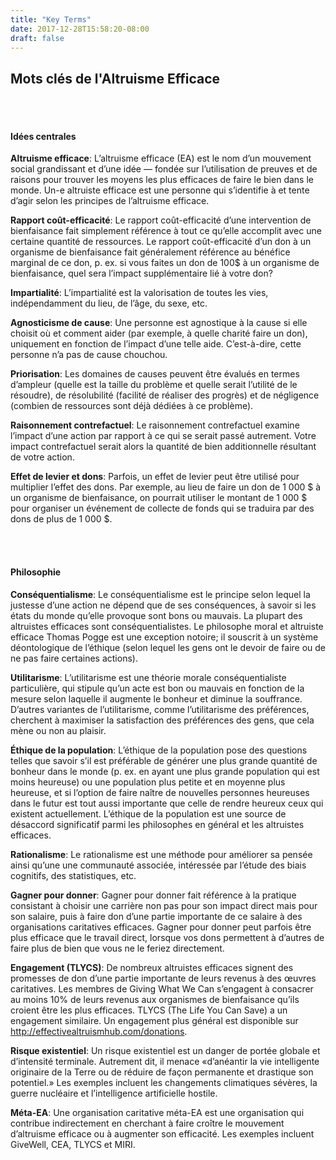 ```yaml
---
title: "Key Terms"
date: 2017-12-28T15:58:20-08:00
draft: false
---
```


## Mots clés de l'Altruisme Efficace
<br> <br>

#### Idées centrales
**Altruisme efficace**: L’altruisme efficace (EA) est le nom d’un mouvement social grandissant et d’une idée —  fondée sur l’utilisation de preuves et de raisons pour trouver les moyens les plus efficaces de faire le bien dans le monde. Un-e altruiste efficace est une personne qui s’identifie à et tente d’agir selon les principes de l’altruisme efficace.

**Rapport coût-efficacité**: Le rapport coût-efficacité d’une intervention de bienfaisance fait simplement référence à tout ce qu’elle accomplit avec une certaine quantité de ressources. Le rapport coût-efficacité d’un don à un organisme de bienfaisance fait généralement référence au bénéfice marginal de ce don, p. ex. si vous faites un don de 100$ à un organisme de bienfaisance, quel sera l’impact supplémentaire lié à votre don?

**Impartialité**: L’impartialité est la valorisation de toutes les vies, indépendamment du lieu, de l’âge, du sexe, etc.

**Agnosticisme de cause**: Une personne est agnostique à la cause si elle choisit où et comment aider (par exemple, à quelle charité faire un don), uniquement en fonction de l’impact d’une telle aide. C’est-à-dire, cette personne n’a pas de cause chouchou.

**Priorisation**: Les domaines de causes peuvent être évalués en termes d’ampleur (quelle est la taille du problème et quelle serait l’utilité de le résoudre), de résolubilité (facilité de réaliser des progrès) et de négligence (combien de ressources sont déjà dédiées à ce problème). 

**Raisonnement contrefactuel**: Le raisonnement contrefactuel examine l’impact d’une action par rapport à ce qui se serait passé autrement. Votre impact contrefactuel serait alors la quantité de bien additionnelle résultant de votre action.

**Effet de levier et dons**: Parfois, un effet de levier peut être utilisé pour multiplier l’effet des dons. Par exemple, au lieu de faire un don de 1 000 $ à un organisme de bienfaisance, on pourrait utiliser le montant de 1 000 $ pour organiser un événement de collecte de fonds qui se traduira par des dons de plus de 1 000 $.

<br> <br>

#### Philosophie
**Conséquentialisme**: Le conséquentialisme est le principe selon lequel la justesse d’une action ne dépend que de ses conséquences, à savoir si les états du monde qu’elle provoque sont bons ou mauvais. La plupart des altruistes efficaces sont conséquentialistes. Le philosophe moral et altruiste efficace Thomas Pogge est une exception notoire; il souscrit à un système déontologique de l’éthique (selon lequel les gens ont le devoir de faire ou de ne pas faire certaines actions).

**Utilitarisme**: L’utilitarisme est une théorie morale conséquentialiste particulière, qui stipule qu’un acte est bon ou mauvais en fonction de la mesure selon laquelle il augmente le bonheur et diminue la souffrance. D’autres variantes de l’utilitarisme, comme l’utilitarisme des préférences, cherchent à maximiser la satisfaction des préférences des gens, que cela mène ou non au plaisir.

**Éthique de la population**: L’éthique de la population pose des questions telles que savoir s’il est préférable de générer une plus grande quantité de bonheur dans le monde (p. ex. en ayant une plus grande population qui est moins heureuse) ou une population plus petite et en moyenne plus heureuse, et si l’option de faire naître de nouvelles personnes heureuses dans le futur est tout aussi importante que celle de rendre heureux ceux qui existent actuellement. L’éthique de la population est une source de désaccord significatif parmi les philosophes en général et les altruistes efficaces.

**Rationalisme**: Le rationalisme est une méthode pour améliorer sa pensée ainsi qu’une une communauté associée, intéressée par l’étude des biais cognitifs, des statistiques, etc.

**Gagner pour donner**: Gagner pour donner fait référence à la pratique consistant à choisir une carrière non pas pour son impact direct mais pour son salaire, puis à faire don d’une partie importante de ce salaire à des organisations caritatives efficaces. Gagner pour donner peut parfois être plus efficace que le travail direct, lorsque vos dons permettent à d’autres de faire plus de bien que vous ne le feriez directement.

**Engagement (TLYCS)**: De nombreux altruistes efficaces signent des promesses de don d’une partie importante de leurs revenus à des œuvres caritatives. Les membres de Giving What We Can s’engagent à consacrer au moins 10% de leurs revenus aux organismes de bienfaisance qu’ils croient être les plus efficaces. TLYCS (The Life You Can Save) a un engagement similaire. Un engagement plus général est disponible sur http://effectivealtruismhub.com/donations.

**Risque existentiel**: Un risque existentiel est un danger de portée globale et d’intensité terminale. Autrement dit, il menace «d’anéantir la vie intelligente originaire de la Terre ou de réduire de façon permanente et drastique son potentiel.» Les exemples incluent les changements climatiques sévères, la guerre nucléaire et l’intelligence artificielle hostile.

**Méta-EA**: Une organisation caritative méta-EA est une organisation qui contribue indirectement en cherchant à faire croître le mouvement d’altruisme efficace ou à augmenter son efficacité. Les exemples incluent GiveWell, CEA, TLYCS et MIRI.